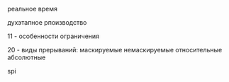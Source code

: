 реальное время

духэтапное рпоизводство

11 - особенности ограничения

20 - виды прерываний: маскируемые немаскируемые относительные абсолютные

spi
